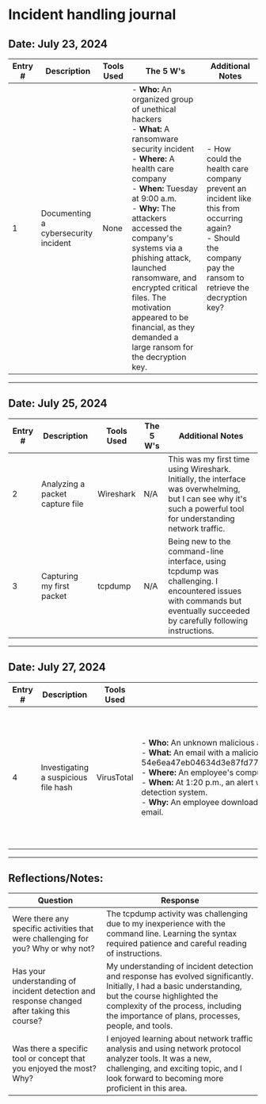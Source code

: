 # Incident handling journal

## Date: July 23, 2024

| Entry # | Description                                              | Tools Used | The 5 W's                                                                                                                                                          | Additional Notes                                                                                                           |
|---------|---------------------------------------------------------|------------|-------------------------------------------------------------------------------------------------------------------------------------------------------------------|----------------------------------------------------------------------------------------------------------------------------|
| 1       | Documenting a cybersecurity incident                    | None       | - **Who:** An organized group of unethical hackers<br>- **What:** A ransomware security incident<br>- **Where:** A health care company<br>- **When:** Tuesday at 9:00 a.m.<br>- **Why:** The attackers accessed the company's systems via a phishing attack, launched ransomware, and encrypted critical files. The motivation appeared to be financial, as they demanded a large ransom for the decryption key. | - How could the health care company prevent an incident like this from occurring again?<br>- Should the company pay the ransom to retrieve the decryption key? |

---

## Date: July 25, 2024

| Entry # | Description                                              | Tools Used | The 5 W's | Additional Notes                                                                                           |
|---------|---------------------------------------------------------|------------|-----------|------------------------------------------------------------------------------------------------------------|
| 2       | Analyzing a packet capture file                         | Wireshark  | N/A       | This was my first time using Wireshark. Initially, the interface was overwhelming, but I can see why it's such a powerful tool for understanding network traffic. |
| 3       | Capturing my first packet                               | tcpdump    | N/A       | Being new to the command-line interface, using tcpdump was challenging. I encountered issues with commands but eventually succeeded by carefully following instructions. |

---

## Date: July 27, 2024

| Entry # | Description                                              | Tools Used    | The 5 W's                                                                                                                                                          | Additional Notes                                                                                                           |
|---------|---------------------------------------------------------|---------------|-------------------------------------------------------------------------------------------------------------------------------------------------------------------|----------------------------------------------------------------------------------------------------------------------------|
| 4       | Investigating a suspicious file hash                   | VirusTotal    | - **Who:** An unknown malicious actor<br>- **What:** An email with a malicious file attachment (SHA-256: 54e6ea47eb04634d3e87fd7787e2136ccfbcc80ade34f246a12cf93bab527f6b)<br>- **Where:** An employee's computer at a financial services company<br>- **When:** At 1:20 p.m., an alert was sent to the SOC after detection by the intrusion detection system.<br>- **Why:** An employee downloaded and executed a malicious file attachment via email. | - How can this incident be prevented in the future?<br>- Should security awareness training be improved to ensure employees are cautious with email attachments? |

---

## Reflections/Notes:

| Question                                                                                             | Response                                                                                                        |
|------------------------------------------------------------------------------------------------------|----------------------------------------------------------------------------------------------------------------|
| Were there any specific activities that were challenging for you? Why or why not?                  | The tcpdump activity was challenging due to my inexperience with the command line. Learning the syntax required patience and careful reading of instructions. |
| Has your understanding of incident detection and response changed after taking this course?         | My understanding of incident detection and response has evolved significantly. Initially, I had a basic understanding, but the course highlighted the complexity of the process, including the importance of plans, processes, people, and tools. |
| Was there a specific tool or concept that you enjoyed the most? Why?                                | I enjoyed learning about network traffic analysis and using network protocol analyzer tools. It was a new, challenging, and exciting topic, and I look forward to becoming more proficient in this area. |
